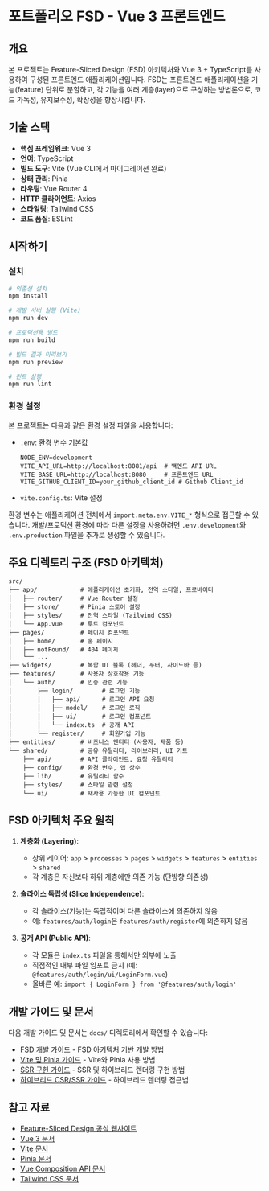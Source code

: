 # 포트폴리오 FSD - Vue 3 프론트엔드

## 개요

본 프로젝트는 Feature-Sliced Design (FSD) 아키텍처와 Vue 3 + TypeScript를 사용하여 구성된 프론트엔드 애플리케이션입니다. FSD는 프론트엔드 애플리케이션을 기능(feature) 단위로 분할하고, 각 기능을 여러 계층(layer)으로 구성하는 방법론으로, 코드 가독성, 유지보수성, 확장성을 향상시킵니다.

## 기술 스택

- **핵심 프레임워크**: Vue 3
- **언어**: TypeScript
- **빌드 도구**: Vite (Vue CLI에서 마이그레이션 완료)
- **상태 관리**: Pinia
- **라우팅**: Vue Router 4
- **HTTP 클라이언트**: Axios
- **스타일링**: Tailwind CSS
- **코드 품질**: ESLint

## 시작하기

### 설치

```bash
# 의존성 설치
npm install

# 개발 서버 실행 (Vite)
npm run dev

# 프로덕션용 빌드
npm run build

# 빌드 결과 미리보기
npm run preview

# 린트 실행
npm run lint
```

### 환경 설정

본 프로젝트는 다음과 같은 환경 설정 파일을 사용합니다:

- `.env`: 환경 변수 기본값
  ```
  NODE_ENV=development
  VITE_API_URL=http://localhost:8081/api  # 백엔드 API URL
  VITE_BASE_URL=http://localhost:8080     # 프론트엔드 URL
  VITE_GITHUB_CLIENT_ID=your_github_client_id # Github Client_id
  ```
- `vite.config.ts`: Vite 설정

환경 변수는 애플리케이션 전체에서 `import.meta.env.VITE_*` 형식으로 접근할 수 있습니다. 
개발/프로덕션 환경에 따라 다른 설정을 사용하려면 `.env.development`와 `.env.production` 파일을 추가로 생성할 수 있습니다.

## 주요 디렉토리 구조 (FSD 아키텍처)

```
src/
├── app/            # 애플리케이션 초기화, 전역 스타일, 프로바이더
│   ├── router/     # Vue Router 설정
│   ├── store/      # Pinia 스토어 설정
│   ├── styles/     # 전역 스타일 (Tailwind CSS)
│   └── App.vue     # 루트 컴포넌트
├── pages/          # 페이지 컴포넌트
│   ├── home/       # 홈 페이지
│   ├── notFound/   # 404 페이지
│   └── ...
├── widgets/        # 복합 UI 블록 (헤더, 푸터, 사이드바 등)
├── features/       # 사용자 상호작용 기능
│   └── auth/       # 인증 관련 기능
│       ├── login/        # 로그인 기능
│       │   ├── api/      # 로그인 API 요청
│       │   ├── model/    # 로그인 로직
│       │   ├── ui/       # 로그인 컴포넌트
│       │   └── index.ts  # 공개 API
│       └── register/     # 회원가입 기능
├── entities/       # 비즈니스 엔티티 (사용자, 제품 등)
└── shared/         # 공유 유틸리티, 라이브러리, UI 키트
    ├── api/        # API 클라이언트, 요청 유틸리티
    ├── config/     # 환경 변수, 앱 상수
    ├── lib/        # 유틸리티 함수
    ├── styles/     # 스타일 관련 설정
    └── ui/         # 재사용 가능한 UI 컴포넌트
```

## FSD 아키텍처 주요 원칙

1. **계층화 (Layering)**:
   - 상위 레이어: `app` > `processes` > `pages` > `widgets` > `features` > `entities` > `shared`
   - 각 계층은 자신보다 하위 계층에만 의존 가능 (단방향 의존성)

2. **슬라이스 독립성 (Slice Independence)**:
   - 각 슬라이스(기능)는 독립적이며 다른 슬라이스에 의존하지 않음
   - 예: `features/auth/login`은 `features/auth/register`에 의존하지 않음

3. **공개 API (Public API)**:
   - 각 모듈은 `index.ts` 파일을 통해서만 외부에 노출
   - 직접적인 내부 파일 임포트 금지 (예: `@features/auth/login/ui/LoginForm.vue`)
   - 올바른 예: `import { LoginForm } from '@features/auth/login'`

## 개발 가이드 및 문서

다음 개발 가이드 및 문서는 `docs/` 디렉토리에서 확인할 수 있습니다:

- [FSD 개발 가이드](docs/development-guide.md) - FSD 아키텍처 기반 개발 방법
- [Vite 및 Pinia 가이드](docs/vite-pinia-guide.md) - Vite와 Pinia 사용 방법
- [SSR 구현 가이드](docs/ssr-guide.md) - SSR 및 하이브리드 렌더링 구현 방법
- [하이브리드 CSR/SSR 가이드](docs/hybrid-ssr-csr.md) - 하이브리드 렌더링 접근법

## 참고 자료

- [Feature-Sliced Design 공식 웹사이트](https://feature-sliced.design/)
- [Vue 3 문서](https://v3.vuejs.org/)
- [Vite 문서](https://vitejs.dev/guide/)
- [Pinia 문서](https://pinia.vuejs.org/)
- [Vue Composition API 문서](https://v3.vuejs.org/guide/composition-api-introduction.html)
- [Tailwind CSS 문서](https://tailwindcss.com/docs)
